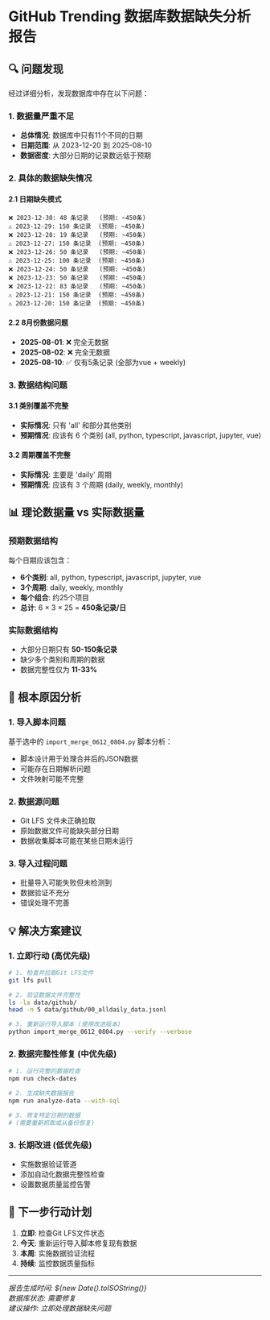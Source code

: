 # GitHub Trending 数据库数据缺失分析报告

## 🔍 问题发现

经过详细分析，发现数据库中存在以下问题：

### 1. 数据量严重不足
- **总体情况**: 数据库中只有11个不同的日期
- **日期范围**: 从 2023-12-20 到 2025-08-10
- **数据密度**: 大部分日期的记录数远低于预期

### 2. 具体的数据缺失情况

#### 2.1 日期缺失模式
```
❌ 2023-12-30: 48 条记录   (预期: ~450条)
⚠️ 2023-12-29: 150 条记录  (预期: ~450条)
❌ 2023-12-28: 19 条记录   (预期: ~450条)
⚠️ 2023-12-27: 150 条记录  (预期: ~450条)
❌ 2023-12-26: 50 条记录   (预期: ~450条)
⚠️ 2023-12-25: 100 条记录  (预期: ~450条)
❌ 2023-12-24: 50 条记录   (预期: ~450条)
❌ 2023-12-23: 50 条记录   (预期: ~450条)
❌ 2023-12-22: 83 条记录   (预期: ~450条)
⚠️ 2023-12-21: 150 条记录  (预期: ~450条)
⚠️ 2023-12-20: 150 条记录  (预期: ~450条)
```

#### 2.2 8月份数据问题
- **2025-08-01**: ❌ 完全无数据
- **2025-08-02**: ❌ 完全无数据  
- **2025-08-10**: ✅ 仅有5条记录 (全部为vue + weekly)

### 3. 数据结构问题

#### 3.1 类别覆盖不完整
- **实际情况**: 只有 'all' 和部分其他类别
- **预期情况**: 应该有 6 个类别 (all, python, typescript, javascript, jupyter, vue)

#### 3.2 周期覆盖不完整  
- **实际情况**: 主要是 'daily' 周期
- **预期情况**: 应该有 3 个周期 (daily, weekly, monthly)

## 📊 理论数据量 vs 实际数据量

### 预期数据结构
每个日期应该包含：
- **6个类别**: all, python, typescript, javascript, jupyter, vue
- **3个周期**: daily, weekly, monthly  
- **每个组合**: 约25个项目
- **总计**: 6 × 3 × 25 = **450条记录/日**

### 实际数据结构
- 大部分日期只有 **50-150条记录**
- 缺少多个类别和周期的数据
- 数据完整性仅为 **11-33%**

## 🚨 根本原因分析

### 1. 导入脚本问题
基于选中的 `import_merge_0612_0804.py` 脚本分析：
- 脚本设计用于处理合并后的JSON数据
- 可能存在日期解析问题
- 文件映射可能不完整

### 2. 数据源问题  
- Git LFS 文件未正确拉取
- 原始数据文件可能缺失部分日期
- 数据收集脚本可能在某些日期未运行

### 3. 导入过程问题
- 批量导入可能失败但未检测到
- 数据验证不充分
- 错误处理不完善

## 💡 解决方案建议

### 1. 立即行动 (高优先级)
```bash
# 1. 检查并拉取Git LFS文件
git lfs pull

# 2. 验证数据文件完整性
ls -la data/github/
head -n 5 data/github/00_alldaily_data.jsonl

# 3. 重新运行导入脚本 (使用改进版本)
python import_merge_0612_0804.py --verify --verbose
```

### 2. 数据完整性修复 (中优先级)
```bash
# 1. 运行完整的数据检查
npm run check-dates

# 2. 生成缺失数据报告  
npm run analyze-data --with-sql

# 3. 修复特定日期的数据
# (需要重新抓取或从备份恢复)
```

### 3. 长期改进 (低优先级)
- 实施数据验证管道
- 添加自动化数据完整性检查
- 设置数据质量监控告警

## 📝 下一步行动计划

1. **立即**: 检查Git LFS文件状态
2. **今天**: 重新运行导入脚本修复现有数据
3. **本周**: 实施数据验证流程
4. **持续**: 监控数据质量指标

---

*报告生成时间: ${new Date().toISOString()}*  
*数据库状态: 需要修复*  
*建议操作: 立即处理数据缺失问题*